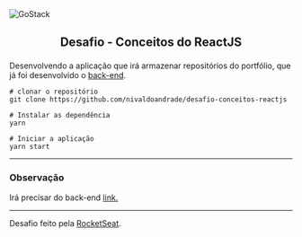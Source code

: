 <img alt="GoStack" src="https://camo.githubusercontent.com/d25397e9df01fe7882dcc1cbc96bdf052ffd7d0c/68747470733a2f2f73746f726167652e676f6f676c65617069732e636f6d2f676f6c64656e2d77696e642f626f6f7463616d702d676f737461636b2f6865616465722d6465736166696f732e706e67" style="max-width:100%">

## <p style="margin-top: 16px" align="center">**Desafio - Conceitos do ReactJS**</p>

Desenvolvendo a aplicação que irá armazenar repositórios do portfólio, que já foi desenvolvido o [back-end](https://github.com/nivaldoandrade/desafio-conceitos-nodejs).

```
# clonar o repositório
git clone https://github.com/nivaldoandrade/desafio-conceitos-reactjs

# Instalar as dependência
yarn

# Iniciar a aplicação
yarn start 

````
---
### Observação

Irá precisar do back-end [link.](https://github.com/nivaldoandrade/desafio-conceitos-nodejs)

____
Desafio feito pela [RocketSeat](https://rocketseat.com.br/).

